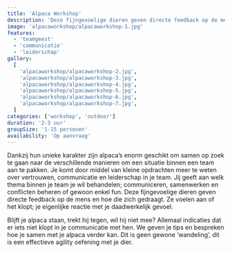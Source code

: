 ```yaml
---
title: 'Alpaca Workshop'
description: 'Deze fijngevoelige dieren geven directe feedback op de mens en hoe die zich gedraagt'
image: 'alpacaworkshop/alpacaworkshop-1.jpg'
features:
  - 'teamgeest'
  - 'communicatie'
  - 'leiderschap'
gallery:
  [
    'alpacaworkshop/alpacaworkshop-2.jpg',
    'alpacaworkshop/alpacaworkshop-3.jpg',
    'alpacaworkshop/alpacaworkshop-4.jpg',
    'alpacaworkshop/alpacaworkshop-5.jpg',
    'alpacaworkshop/alpacaworkshop-6.jpg',
    'alpacaworkshop/alpacaworkshop-7.jpg',
  ]
categories: ['workshop', 'outdoor']
duration: '2-3 uur'
groupSize: '1-15 personen'
availability: 'Op aanvraag'
---
```


Dankzij hun unieke karakter zijn alpaca’s enorm geschikt om samen op zoek te gaan naar de verschillende manieren om een situatie binnen een team aan te pakken.
Je komt door middel van kleine opdrachten meer te weten over vertrouwen, communicatie en leiderschap in je team. Jij geeft aan welk thema binnen je team je wil behandelen; communiceren, samenwerken en conflicten beheren of gewoon enkel fun. Deze fijngevoelige dieren geven directe feedback op de mens en hoe die zich gedraagt. Ze voelen aan of het klopt; je eigenlijke reactie met je daadwerkelijk gevoel.

Blijft je alpaca staan, trekt hij tegen, wil hij niet mee? Allemaal indicaties dat er iets niet klopt in je communicatie met hen. We geven je tips en bespreken hoe je samen met je alpaca verder kan. Dit is geen gewone ‘wandeling’, dit is een effectieve agility oefening met je dier.
